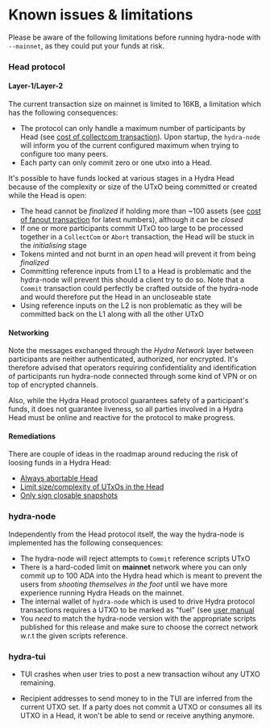 # Known issues & limitations

Please be aware of the following limitations before running hydra-node with `--mainnet`, as they could put your funds at risk.

### Head protocol

#### Layer-1/Layer-2

The current transaction size on mainnet is limited to 16KB, a limitation which has the following consequences:
  - The protocol can only handle a maximum number of participants by Head (see [cost of collectcom transaction](/benchmarks/transaction-cost/#cost-of-collectcom-transaction)). Upon startup, the `hydra-node` will inform you of the current configured maximum when trying to configure too many peers.
  - Each party can only commit zero or one utxo into a Head.

It's possible to have funds locked at various stages in a Hydra Head because of the complexity or size of the UTxO being committed or created while the Head is open:
  - The head cannot be _finalized_ if holding more than ~100 assets (see [cost of fanout transaction](https://hydra.family/head-protocol/benchmarks/transaction-cost/#cost-of-fanout-transaction) for latest numbers), although it can be _closed_
  - If one or more  participants commit UTxO too large to be processed together in a `CollectCom` or `Abort` transaction, the Head will be stuck in the _initialising_ stage
  - Tokens minted and not burnt in an _open_ head will prevent it from being _finalized_
  - Committing reference inputs from L1 to a Head is problematic and the hydra-node will prevent this should a client try to do so. Note that a `Commit` transaction could perfectly be crafted outside of the hydra-node and would therefore put the Head in an uncloseable state
  - Using reference inputs on the L2 is non problematic as they will be committed back on the L1 along with all the other UTxO

#### Networking

Note the messages exchanged through the _Hydra Network_ layer between participants are neither authenticated, authorized, nor encrypted. It's therefore advised that operators requiring confidentiality and identification of participants run hydra-node connected through some kind of VPN or on top of encrypted channels.

Also, while the Hydra Head protocol guarantees safety of a participant's funds, it does not guarantee liveness, so all parties involved in a Hydra Head must be online and reactive for the protocol to make progress.

#### Remediations

There are couple of ideas in the roadmap around reducing the risk of loosing funds in a Hydra Head:
  - [Always abortable Head](https://github.com/input-output-hk/hydra/issues/699)
  - [Limit size/complexity of UTxOs in the Head](https://github.com/input-output-hk/hydra/issues/698)
  - [Only sign closable snapshots](https://github.com/input-output-hk/hydra/issues/370)

### hydra-node

Independently from the Head protocol itself, the way the hydra-node is implemented has the following consequences:

- The hydra-node will reject attempts to `Commit` reference scripts UTxO
- There is a hard-coded limit on **mainnet** network where you can only commit up to 100 ADA into the Hydra head which is meant to prevent the users from _shooting themselves in the foot_ until we have more experience running Hydra Heads on the mainnet.
- The internal wallet of `hydra-node` which is used to drive Hydra protocol transactions requires a UTXO to be marked as "fuel" (see [user manual](/docs/getting-started/demo/with-docker/#seeding-the-network)
- You _need_ to match the hydra-node version with the appropriate scripts published for this release and make sure to choose the correct network w.r.t the given scripts reference.

### hydra-tui

- TUI crashes when user tries to post a new transaction wihout any UTXO remaining.

- Recipient addresses to send money to in the TUI are inferred from the current UTXO set. If a party does not commit a UTXO or consumes all its UTXO in a Head, it won't be able to send or receive anything anymore.
